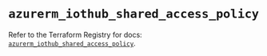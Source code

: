 # `azurerm_iothub_shared_access_policy`

Refer to the Terraform Registry for docs: [`azurerm_iothub_shared_access_policy`](https://registry.terraform.io/providers/hashicorp/azurerm/3.95.0/docs/resources/iothub_shared_access_policy).
